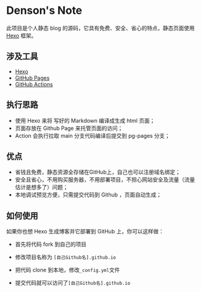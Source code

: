 # Denson's Note

此项目是个人静态 blog 的源码，它具有免费、安全、省心的特点，静态页面使用 [Hexo](https://hexo.io/zh-cn/docs/) 框架。


## 涉及工具
* [Hexo](https://hexo.io/zh-cn/docs/)
* [GitHub Pages](https://pages.github.com/)
* [GitHub Actions](https://docs.github.com/cn/actions)


## 执行思路

* 使用 Hexo 来将 写好的 Markdown 编译成生成 html 页面；
* 页面存放在 Github Page 来托管页面的访问；
* Action 会执行拉取 main 分支代码编译后提交到 pg-pages 分支；

## 优点

* 省钱且免费，静态资源全存储在GitHub上，自己也可以注册域名绑定；
* 安全且省心，不用购买服务器，不用部署项目，不担心网站安全及流量（流量估计是想多了）问题；
* 本地调试预览方便，只需提交代码到 Github ，页面自动生成；


## 如何使用

如果你也想 Hexo 生成博客并它部署到 GitHub 上，你可以这样做：

* 首先将代码 fork 到自己的项目

* 修改项目名称为 `[自己Github名].github.io`

* 把代码 clone 到本地，修改`_config.yml`文件

* 提交代码就可以访问了`[自己Github名].github.io`
